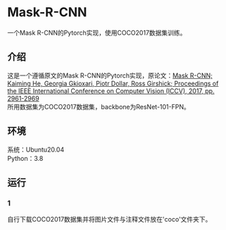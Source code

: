 # Mask-R-CNN
一个Mask R-CNN的Pytorch实现，使用COCO2017数据集训练。
## 介绍
这是一个遵循原文的Mask R-CNN的Pytorch实现，原论文：[Mask R-CNN; Kaiming He, Georgia Gkioxari, Piotr Dollar, Ross Girshick; Proceedings of the IEEE International Conference on Computer Vision (ICCV), 2017, pp. 2961-2969](https://arxiv.org/abs/1703.06870)  
所用数据集为COCO2017数据集，backbone为ResNet-101-FPN。
## 环境
系统：Ubuntu20.04  
Python：3.8
## 运行
### 1
自行下载COCO2017数据集并将图片文件与注释文件放在'coco'文件夹下。
